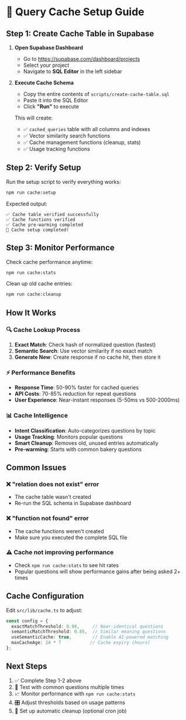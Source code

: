 # 🚀 Query Cache Setup Guide

## Step 1: Create Cache Table in Supabase

1. **Open Supabase Dashboard**
   - Go to https://supabase.com/dashboard/projects
   - Select your project
   - Navigate to **SQL Editor** in the left sidebar

2. **Execute Cache Schema**
   - Copy the entire contents of `scripts/create-cache-table.sql`
   - Paste it into the SQL Editor
   - Click **"Run"** to execute

   This will create:
   - ✅ `cached_queries` table with all columns and indexes
   - ✅ Vector similarity search functions
   - ✅ Cache management functions (cleanup, stats)
   - ✅ Usage tracking functions

## Step 2: Verify Setup

Run the setup script to verify everything works:

```bash
npm run cache:setup
```

Expected output:
```
✅ Cache table verified successfully
✅ Cache functions verified
✅ Cache pre-warming completed
🎉 Cache setup completed!
```

## Step 3: Monitor Performance

Check cache performance anytime:

```bash
npm run cache:stats
```

Clean up old cache entries:

```bash
npm run cache:cleanup
```

## How It Works

### 🔍 **Cache Lookup Process**
1. **Exact Match**: Check hash of normalized question (fastest)
2. **Semantic Search**: Use vector similarity if no exact match
3. **Generate New**: Create response if no cache hit, then store it

### ⚡ **Performance Benefits**
- **Response Time**: 50-90% faster for cached queries
- **API Costs**: 70-85% reduction for repeat questions
- **User Experience**: Near-instant responses (5-50ms vs 500-2000ms)

### 📊 **Cache Intelligence**
- **Intent Classification**: Auto-categorizes questions by topic
- **Usage Tracking**: Monitors popular questions
- **Smart Cleanup**: Removes old, unused entries automatically
- **Pre-warming**: Starts with common bakery questions

## Common Issues

### ❌ "relation does not exist" error
- The cache table wasn't created
- Re-run the SQL schema in Supabase dashboard

### ❌ "function not found" error  
- The cache functions weren't created
- Make sure you executed the complete SQL file

### ⚠️ Cache not improving performance
- Check `npm run cache:stats` to see hit rates
- Popular questions will show performance gains after being asked 2+ times

## Cache Configuration

Edit `src/lib/cache.ts` to adjust:

```typescript
const config = {
  exactMatchThreshold: 0.98,     // Near-identical questions
  semanticMatchThreshold: 0.85,  // Similar meaning questions
  useSemanticCache: true,        // Enable AI-powered matching
  maxCacheAge: 24 * 7           // Cache expiry (hours)
};
```

## Next Steps

1. ✅ Complete Step 1-2 above
2. 🎯 Test with common questions multiple times
3. 📈 Monitor performance with `npm run cache:stats`
4. 🎛️ Adjust thresholds based on usage patterns
5. 🧹 Set up automatic cleanup (optional cron job)